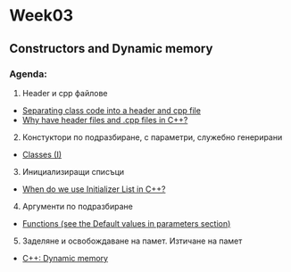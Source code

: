 ﻿# Week03

## Constructors and Dynamic memory

### Agenda:

1) Header и cpp файлове
* <a href="http://stackoverflow.com/questions/9579930/separating-class-code-into-a-header-and-cpp-file">Separating class code into a header and cpp file</a><br/>
* <a href="http://stackoverflow.com/questions/333889/why-have-header-files-and-cpp-files-in-c">Why have header files and .cpp files in C++?</a><br/>

2) Констуктори по подразбиране, с параметри, служебно генерирани
* <a href="http://www.cplusplus.com/doc/tutorial/classes/">Classes (I) </a><br/>

3) Инициализиращи списъци
 * <a href="http://www.geeksforgeeks.org/when-do-we-use-initializer-list-in-c/">When do we use Initializer List in C++?</a><br/>

4) Аргументи по подразбиране
 * <a href="http://www.cplusplus.com/doc/tutorial/functions/">Functions (see the Default values in parameters section)</a><br/>

5) Заделяне и освобождаване на памет. Изтичане на памет
* <a href="http://www.cplusplus.com/doc/tutorial/dynamic/">C++: Dynamic memory</a><br/>
